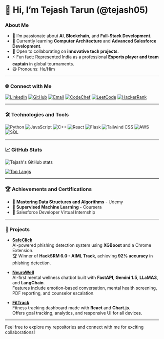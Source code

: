 # 👋 Hi, I’m Tejash Tarun (@tejash05)

### About Me
- 👀 I’m passionate about **AI**, **Blockchain**, and **Full-Stack Development**.
- 🌱 Currently learning **Computer Architecture** and **Advanced Salesforce Development**.
- 💞️ Open to collaborating on **innovative tech projects**.
- ⚡ Fun fact: Represented India as a professional **Esports player and team captain** in global tournaments.
- 😄 Pronouns: He/Him

---

### 🌐 Connect with Me

[![LinkedIn](https://img.shields.io/badge/-LinkedIn-blue?style=flat&logo=Linkedin&logoColor=white)](https://www.linkedin.com/in/tejashtarunofficial/)
[![GitHub](https://img.shields.io/badge/-GitHub-black?style=flat&logo=github&logoColor=white)](https://github.com/tejash05)
[![Email](https://img.shields.io/badge/-Email-red?style=flat&logo=gmail&logoColor=white)](mailto:tejashtarunofficial@gmail.com)
[![CodeChef](https://img.shields.io/badge/-CodeChef-5B4638?style=flat&logo=codechef&logoColor=white)](https://www.codechef.com/users/tejashtarun)
[![LeetCode](https://img.shields.io/badge/-LeetCode-FFA116?style=flat&logo=leetcode&logoColor=black)](https://leetcode.com/Tejash_Tarun/)
[![HackerRank](https://img.shields.io/badge/-HackerRank-2EC866?style=flat&logo=hackerrank&logoColor=white)](https://www.hackerrank.com/Tejash_Tarun)

---

### 🛠️ Technologies and Tools
![Python](https://img.shields.io/badge/-Python-3776AB?style=flat&logo=python&logoColor=white)
![JavaScript](https://img.shields.io/badge/-JavaScript-F7DF1E?style=flat&logo=javascript&logoColor=black)
![C++](https://img.shields.io/badge/-C++-00599C?style=flat&logo=cplusplus&logoColor=white)
![React](https://img.shields.io/badge/-React-61DAFB?style=flat&logo=react&logoColor=black)
![Flask](https://img.shields.io/badge/-Flask-000000?style=flat&logo=flask&logoColor=white)
![Tailwind CSS](https://img.shields.io/badge/-Tailwind_CSS-06B6D4?style=flat&logo=tailwindcss&logoColor=white)
![AWS](https://img.shields.io/badge/-AWS-232F3E?style=flat&logo=amazonaws&logoColor=white)
![SQL](https://img.shields.io/badge/-SQL-4479A1?style=flat&logo=postgresql&logoColor=white)

---

### 📈 GitHub Stats

![Tejash's GitHub stats](https://github-readme-stats.vercel.app/api?username=tejash05&show_icons=true&theme=radical)

[![Top Langs](https://github-readme-stats.vercel.app/api/top-langs/?username=tejash05&layout=compact&theme=radical)](https://github.com/anuraghazra/github-readme-stats)

---

### 🏆 Achievements and Certifications
- 🥇 **Mastering Data Structures and Algorithms** - Udemy
- 🥇 **Supervised Machine Learning** - Coursera
- 🏅 Salesforce Developer Virtual Internship

---

### 🚀 Projects

- **[SafeClick](#)**  
  AI-powered phishing detection system using **XGBoost** and a Chrome Extension.  
  🏆 Winner of **HackSRM 6.0 - AIML Track**, achieving **92% accuracy** in phishing detection.

- **[NeuroWell](#)**  
  AI-first mental wellness chatbot built with **FastAPI**, **Gemini 1.5**, **LLaMA3**, and **LangChain**.  
  Features include emotion-based conversation, mental health screening, PDF reporting, and counselor escalation.

- **[FitTrack](#)**  
  Fitness tracking dashboard made with **React** and **Chart.js**.  
  Offers goal tracking, analytics, and responsive UI for all devices.


---

Feel free to explore my repositories and connect with me for exciting collaborations!
